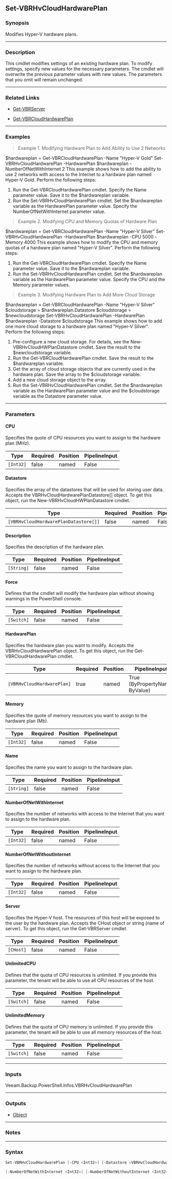 Set-VBRHvCloudHardwarePlan
--------------------------

### Synopsis
Modifies Hyper-V hardware plans.

---

### Description

This cmdlet modifies settings of an existing hardware plan. To modify settings, specify new values for the necessary parameters. The cmdlet will overwrite the previous parameter values with new values. The parameters that you omit will remain unchanged.

---

### Related Links
* [Get-VBRServer](Get-VBRServer)

* [Get-VBRCloudHardwarePlan](Get-VBRCloudHardwarePlan)

---

### Examples
> Example 1. Modifying Hardware Plan to Add Ability to Use 2 Networks

$hardwareplan = Get-VBRCloudHardwarePlan -Name "Hyper-V Gold"
Set-VBRHvCloudHardwarePlan -HardwarePlan $hardwareplan -NumberOfNetWithInternet 2
This example shows how to add the ability to use 2 networks with access to the Internet to a hardware plan named Hyper-V Gold.
Perform the following steps:
1. Run the Get-VBRCloudHardwarePlan cmdlet. Specify the Name parameter value. Save it to the $hardwareplan variable.
2. Run the Set-VBRHvCloudHardwarePlan cmdlet. Set the $hardwareplan variable as the HardwarePlan parameter value. Specify the NumberOfNetWithInternet parameter value.
> Example 2. Modifying CPU and Memory Quotas of Hardware Plan

$hardwareplan = Get-VBRCloudHardwarePlan -Name "Hyper-V Silver"
Set-VBRHvCloudHardwarePlan -HardwarePlan $hardwareplan -CPU 5000 -Memory 4000
This example shows how to modify the CPU and memory quotas of a hardware plan named "Hyper-V Silver".
Perform the following steps:
1. Run the Get-VBRCloudHardwarePlan cmdlet. Specify the Name parameter value. Save it to the $hardwareplan variable.
2. Run the Set-VBRHvCloudHardwarePlan cmdlet. Set the $hardwareplan variable as the HardwarePlan parameter value. Specify the CPU and the Memory parameter values.
> Example 3. Modifying Hardware Plan to Add More Cloud Storage

$hardwareplan = Get-VBRCloudHardwarePlan -Name "Hyper-V Silver"
$cloudstorage = $hardwareplan.Datastore
$cloudstorage = $newcloudstorage
Set-VBRHvCloudHardwarePlan -HardwarePlan $hardwareplan -Datastore $cloudstorage
This example shows how to add one more cloud storage to a hardware plan named "Hyper-V Silver".
Perform the following steps:
1. Pre-configure a new cloud storage. For details, see the New-VBRHvCloudHWPlanDatastore cmdlet. Save the result to the $newcloudstorage variable.
2. Run the Get-VBRCloudHardwarePlan cmdlet. Save the result to the $hardwareplan variable.
3. Get the array of cloud storage objects that are currently used in the hardware plan. Save the array to the $cloudstorage variable.
4. Add a new cloud storage object to the array.
5. Run the Set-VBRHvCloudHardwarePlan cmdlet. Set the $hardwareplan variable as the HardwarePlan parameter value and the $cloudstorage variable as the Datastore parameter value.

---

### Parameters
#### **CPU**
Specifies the quote of CPU resources you want to assign to the hardware plan (MHz).

|Type     |Required|Position|PipelineInput|
|---------|--------|--------|-------------|
|`[Int32]`|false   |named   |False        |

#### **Datastore**
Specifies the array of the datastores that will be used for storing user data. Accepts the VBRHvCloudHardwarePlanDatastore[] object.  To get this object, run the New-VBRHvCloudHWPlanDatastore cmdlet.

|Type                                 |Required|Position|PipelineInput|
|-------------------------------------|--------|--------|-------------|
|`[VBRHvCloudHardwarePlanDatastore[]]`|false   |named   |False        |

#### **Description**
Specifies the description of the hardware plan.

|Type      |Required|Position|PipelineInput|
|----------|--------|--------|-------------|
|`[String]`|false   |named   |False        |

#### **Force**
Defines that the cmdlet will modify the hardware plan without showing warnings in the PowerShell console.

|Type      |Required|Position|PipelineInput|
|----------|--------|--------|-------------|
|`[Switch]`|false   |named   |False        |

#### **HardwarePlan**
Specifies the hardware plan you want to modify. Accepts the VBRHvCloudHardwarePlan object. To get this object, run the Get-VBRCloudHardwarePlan cmdlet.

|Type                      |Required|Position|PipelineInput                 |
|--------------------------|--------|--------|------------------------------|
|`[VBRHvCloudHardwarePlan]`|true    |named   |True (ByPropertyName, ByValue)|

#### **Memory**
Specifies the quote of memory resources you want to assign to the hardware plan (Mb).

|Type     |Required|Position|PipelineInput|
|---------|--------|--------|-------------|
|`[Int32]`|false   |named   |False        |

#### **Name**
Specifies the name you want to assign to the hardware plan.

|Type      |Required|Position|PipelineInput|
|----------|--------|--------|-------------|
|`[String]`|false   |named   |False        |

#### **NumberOfNetWithInternet**
Specifies the number of networks with access to the Internet that you want to assign to the hardware plan.

|Type     |Required|Position|PipelineInput|
|---------|--------|--------|-------------|
|`[Int32]`|false   |named   |False        |

#### **NumberOfNetWithoutInternet**
Specifies the number of networks without access to the Internet that you want to assign to the hardware plan.

|Type     |Required|Position|PipelineInput|
|---------|--------|--------|-------------|
|`[Int32]`|false   |named   |False        |

#### **Server**
Specifies the Hyper-V host. The resources of this host will be exposed to the user by the hardware plan. Accepts the CHost object or string (name of server). To get this object, run the Get-VBRServer cmdlet.

|Type     |Required|Position|PipelineInput|
|---------|--------|--------|-------------|
|`[CHost]`|false   |named   |False        |

#### **UnlimitedCPU**
Defines that the quota of CPU resources is unlimited. If you provide this parameter, the tenant will be able to use all CPU resources of the host.

|Type      |Required|Position|PipelineInput|
|----------|--------|--------|-------------|
|`[Switch]`|false   |named   |False        |

#### **UnlimitedMemory**
Defines that the quota of CPU memory is unlimited. If you provide this parameter, the tenant will be able to use all memory resources of the host.

|Type      |Required|Position|PipelineInput|
|----------|--------|--------|-------------|
|`[Switch]`|false   |named   |False        |

---

### Inputs
Veeam.Backup.PowerShell.Infos.VBRHvCloudHardwarePlan

---

### Outputs
* [Object](https://learn.microsoft.com/en-us/dotnet/api/System.Object)

---

### Notes

---

### Syntax
```PowerShell
Set-VBRHvCloudHardwarePlan [-CPU <Int32>] [-Datastore <VBRHvCloudHardwarePlanDatastore[]>] [-Description <String>] [-Force] -HardwarePlan <VBRHvCloudHardwarePlan> [-Memory <Int32>] [-Name <String>] 
```
```PowerShell
[-NumberOfNetWithInternet <Int32>] [-NumberOfNetWithoutInternet <Int32>] [-Server <CHost>] [-UnlimitedCPU] [-UnlimitedMemory] [<CommonParameters>]
```
